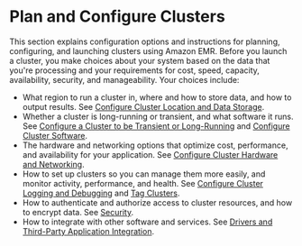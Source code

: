# Plan and Configure Clusters<a name="emr-plan"></a>

This section explains configuration options and instructions for planning, configuring, and launching clusters using Amazon EMR\. Before you launch a cluster, you make choices about your system based on the data that you're processing and your requirements for cost, speed, capacity, availability, security, and manageability\. Your choices include: 
+ What region to run a cluster in, where and how to store data, and how to output results\. See [Configure Cluster Location and Data Storage](emr-cluster-location-data-storage.md)\.
+ Whether a cluster is long\-running or transient, and what software it runs\. See [Configure a Cluster to be Transient or Long\-Running](emr-plan-longrunning-transient.md) and [Configure Cluster Software](emr-plan-software.md)\.
+ The hardware and networking options that optimize cost, performance, and availability for your application\. See [Configure Cluster Hardware and Networking](emr-plan-instances.md)\.
+ How to set up clusters so you can manage them more easily, and monitor activity, performance, and health\. See [Configure Cluster Logging and Debugging](emr-plan-debugging.md) and [Tag Clusters](emr-plan-tags.md)\.
+ How to authenticate and authorize access to cluster resources, and how to encrypt data\. See [Security](emr-security.md)\.
+ How to integrate with other software and services\. See [Drivers and Third\-Party Application Integration](emr-plan-third-party.md)\.
